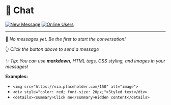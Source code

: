 # 💬 Chat

[![New Message](https://img.shields.io/badge/💬-New_Message-blue?style=for-the-badge)](https://github.com/umittadelen/githubChat/issues/new?template=chat-message.md) [![Online Users](https://img.shields.io/badge/👥-0_users-green?style=for-the-badge)](https://github.com/umittadelen/githubChat/issues)

---

💭 *No messages yet. Be the first to start the conversation!*

👆 *Click the button above to send a message*

✨ *Tip: You can use **markdown**, HTML tags, CSS styling, and images in your messages!*

**Examples:**
- `<img src="https://via.placeholder.com/150" alt="image">`
- `<div style="color: red; font-size: 20px;">Styled text</div>`
- `<details><summary>Click me</summary>Hidden content</details>`

